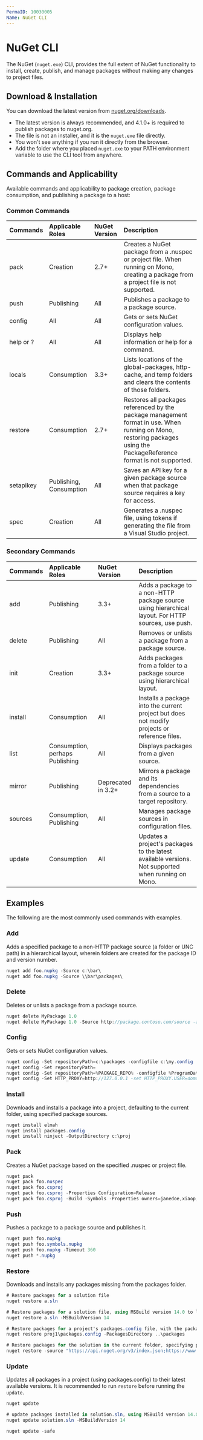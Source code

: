 ```yaml
---
PermaID: 10030005
Name: NuGet CLI
---
```


# NuGet CLI

The NuGet (`nuget.exe`) CLI, provides the full extent of NuGet functionality to install, create, publish, and manage packages without making any changes to project files.

## Download & Installation

You can download the latest version from [nuget.org/downloads](https://www.nuget.org/downloads). 

 - The latest version is always recommended, and 4.1.0+ is required to publish packages to nuget.org.
 - The file is not an installer, and it is the `nuget.exe` file directly. 
 - You won't see anything if you run it directly from the browser.
 - Add the folder where you placed `nuget.exe` to your PATH environment variable to use the CLI tool from anywhere.

## Commands and Applicability

Available commands and applicability to package creation, package consumption, and publishing a package to a host:

### Common Commands

|Commands    |Applicable Roles    |NuGet Version    |Description    |
|:--------- |:----------------- |:------------- |:------------- |
|pack        |Creation            |2.7+            |Creates a NuGet package from a .nuspec or project file. When running on Mono, creating a package from a project file is not supported.|
|push        |Publishing            |All            |Publishes a package to a package source. |
|config        |All                |All            |Gets or sets NuGet configuration values. |
|help or ?    |All                |All            |Displays help information or help for a command. |
|locals        |Consumption        |3.3+            |Lists locations of the global-packages, http-cache, and temp folders and clears the contents of those folders.|
|restore    |Consumption        |2.7+            |Restores all packages referenced by the package management format in use. When running on Mono, restoring packages using the PackageReference format is not supported.|
|setapikey    |Publishing, Consumption    |All    |Saves an API key for a given package source when that package source requires a key for access.|
|spec        |Creation            |All            |Generates a .nuspec file, using tokens if generating the file from a Visual Studio project. |

### Secondary Commands

|Commands    |Applicable Roles    |NuGet Version    |Description    |
|:--------- |:----------------- |:------------- |:------------- |
|add        |Publishing            |3.3+            |Adds a package to a non-HTTP package source using hierarchical layout. For HTTP sources, use push.|
|delete        |Publishing            |All            |Removes or unlists a package from a package source.|
|init        |Creation            |3.3+            |Adds packages from a folder to a package source using hierarchical layout.|
|install    |Consumption        |All            |Installs a package into the current project but does not modify projects or reference files.|
|list        |Consumption, perhaps Publishing    |All    |Displays packages from a given source.|
|mirror        |Publishing            |Deprecated in 3.2+    |Mirrors a package and its dependencies from a source to a target repository.|
|sources    |Consumption, Publishing    |All    |Manages package sources in configuration files.|
|update        |Consumption        |All            |Updates a project's packages to the latest available versions. Not supported when running on Mono.|

## Examples

The following are the most commonly used commands with examples.

### Add

Adds a specified package to a non-HTTP package source (a folder or UNC path) in a hierarchical layout, wherein folders are created for the package ID and version number.

```csharp
nuget add foo.nupkg -Source c:\bar\
nuget add foo.nupkg -Source \\bar\packages\
```

### Delete

Deletes or unlists a package from a package source. 

```csharp
nuget delete MyPackage 1.0
nuget delete MyPackage 1.0 -Source http://package.contoso.com/source -apikey A1B2C3
```

### Config

Gets or sets NuGet configuration values. 

```csharp
nuget config -Set repositoryPath=c:\packages -configfile c:\my.config
nuget config -Set repositoryPath=
nuget config -Set repositoryPath=%PACKAGE_REPO% -configfile %ProgramData%\NuGet\NuGetDefaults.Config
nuget config -Set HTTP_PROXY=http://127.0.0.1 -set HTTP_PROXY.USER=domain\user
```

### Install

Downloads and installs a package into a project, defaulting to the current folder, using specified package sources.

```csharp
nuget install elmah
nuget install packages.config
nuget install ninject -OutputDirectory c:\proj
```

### Pack

Creates a NuGet package based on the specified .nuspec or project file.

```csharp
nuget pack
nuget pack foo.nuspec
nuget pack foo.csproj
nuget pack foo.csproj -Properties Configuration=Release
nuget pack foo.csproj -Build -Symbols -Properties owners=janedoe,xiaop;version="1.0.5"
```

### Push

Pushes a package to a package source and publishes it.

```csharp
nuget push foo.nupkg
nuget push foo.symbols.nupkg
nuget push foo.nupkg -Timeout 360
nuget push *.nupkg
```

### Restore

Downloads and installs any packages missing from the packages folder. 

```csharp
# Restore packages for a solution file
nuget restore a.sln

# Restore packages for a solution file, using MSBuild version 14.0 to load the solution and its project(s)
nuget restore a.sln -MSBuildVersion 14

# Restore packages for a project's packages.config file, with the packages folder at the parent
nuget restore proj1\packages.config -PackagesDirectory ..\packages

# Restore packages for the solution in the current folder, specifying package sources
nuget restore -source "https://api.nuget.org/v3/index.json;https://www.myget.org/F/nuget"
```

### Update

Updates all packages in a project (using packages.config) to their latest available versions. It is recommended to run `restore` before running the `update`. 

```csharp
nuget update

# update packages installed in solution.sln, using MSBuild version 14.0 to load the solution and its project(s).
nuget update solution.sln -MSBuildVersion 14

nuget update -safe
```